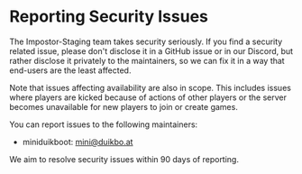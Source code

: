 # Reporting Security Issues

The Impostor-Staging team takes security seriously. If you find a 
security related issue, please don't disclose it in a GitHub issue or in our
Discord, but rather disclose it privately to the maintainers, so we can fix it
in a way that end-users are the least affected. 

Note that issues affecting availability are also in scope. This includes issues
where players are kicked because of actions of other players or the server 
becomes unavailable for new players to join or create games.

You can report issues to the following maintainers:

- miniduikboot: mini@duikbo.at

We aim to resolve security issues within 90 days of reporting.
